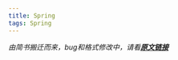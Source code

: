 ```yaml
---
title: Spring
tags: Spring
---
```


*由简书搬迁而来，bug和格式修改中，请看[**原文链接**](https://www.jianshu.com/p/263a6e3198cd)*

